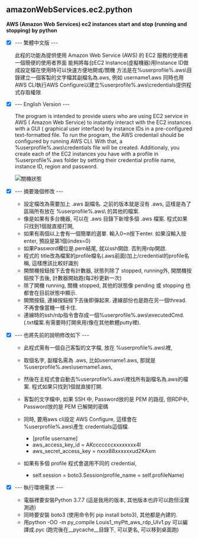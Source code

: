 ## amazonWebServices.ec2.python
**AWS (Amazon Web Services) ec2 instances start and stop (running and stopping) by python**

- [x] --- 繁體中文版 ---

    此程的功能為提供使用 Amazon Web Service (AWS) 的 EC2 服務的使用者一個簡便的使用者界面
    能夠將每台EC2 Instance(虛擬機器)用Instance ID做成設定檔在使用時可以快速方便地開或/關機
    方法是在%userprofile%\.aws\目錄建立一個客製的文字檔其副檔名為.aws, 例如 username1.aws
    同時也用AWS CLI執行AWS Configure以建立%userprofile%\.aws\credentials提供程式存取權限

- [x] --- English Version ---

    The program is intended to provide users who are using EC2 service in AWS (
    Amazon Web Service) to instantly interact with the EC2 instances with a GUI (
    graphical user interface) by instance IDs in a pre-configured text-formatted file.
    To run the program, the AWS credentail should be configured by running AWS CLI. 
    With that, a %userprofile%\.aws\credentials file will be created. Additionaly, 
    you create each of the EC2 instances you have with a profile in %userprofile%\.aws
    folder by setting their credential profile name, instance ID, region and password.

    ![關機狀態](https://github.com/spectreConstantine/amazonWebServices.ec2.python/blob/master/2020-04-27_094454.png)

- [x] --- 摘要幾個修改 ---

    * 設定檔改為需要加上 .aws 副檔名. 之前的版本就是沒有 .aws, 這樣是為了區隔所有放在 %userprofile%\.aws\ 的其他的檔案.
    * 像是如果有多台機器, 可以在 .aws 目錄下新增多個 .aws 檔案. 程式如果只找到1個就直接打開, 
    * 如果有兩個以上會有一個簡單的選單. 輸入0~n按下enter. 如果沒輸入按enter, 預設是第1個(index=0)
    * 如果Password欄位是.pem結尾, 就以ssh開啟. 否則用rdp開啟.
    * 程式的 title改為檔案的profile檔名(.aws前面)加上/credential的profile名稱, 這樣應該比較好識別
    * 開關機按鈕按下去會有計數器, 狀態列除了 stopped, running外, 開關機按鈕按下去後, 計數器開始跑(每2秒更新一次)
    * 除了開機 running, 關機 stopped, 其他的狀態像 pending 或 stopping 也都會在目前狀態中顯示.
    * 開關按鈕, 連線按鈕按下去後即彈起來. 連線部份也是跑在另一個thread. 不再會像當機一樣卡住. 
    * 連線時的ssh/rdp指令會存成一個%userprofile%\.aws\executedCmd.(.txt檔案.有需要時打開來用(像在其他軟體putty裡). 

- [x] --- 也將先前的說明修改如下 ---

    * 此程式需有一個自己客製的文字檔, 放在 %userprofile%\.aws\裡, 
    * 取個名字, 副檔名需為 .aws, 比如username1.aws, 那就是 %userprofile%\.aws\username1.aws,  
    * 然後在主程式會自動去%userprofile%\.aws\裡找所有副檔名為.aws的檔案. 程式如果只找到1個就直接打開.
    * 客製的文字檔中, 如果 SSH 中, Password放的是 PEM 的路徑, 但RDP中, Password放的是 PEM 已解開的密碼
    * 同時, 要用aws cli設定 AWS Configure, 這樣會在 %userprofile%\.aws\產生 credentials這個檔. 
   
        * [profile username]
        * aws_access_key_id = AKcccccccxxxxxxxx4I
        * aws_secret_access_key = nxxx88xxxxxxud2KAxm
   
    * 如果有多個 profile 程式會選用不同的 credential,
    
        * self.session = boto3.Session(profile_name = self.profileName)

- [x] --- 執行環境需求 ---

    * 電腦裡要安裝Python 3.7.7 (這是我用的版本, 其他版本也許可以跑但沒實測過)
    * 同時要安裝 boto3 (使用命令列 pip install boto3), 其他都是內建的. 
    * 用python -OO -m py_compile Louis1_myPtt_aws_rdp_UIv1.py 可以編譯成.pyc (跑完後在__pycache__目錄下, 可以更名, 可以移到桌面跑)
